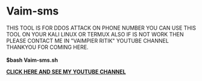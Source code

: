 # Vaim-sms
THIS TOOL IS FOR DDOS ATTACK ON PHONE NUMBER YOU CAN USE THIS TOOL ON YOUR KALI LINUX OR TERMUX ALSO IF IS NOT WORK THEN PLEASE CONTACT ME IN "VAIMPIER RITIK" YOUTUBE CHANNEL THANKYOU FOR COMING HERE.
<br>
<br>
<b> $bash Vaim-sms.sh
  
<a href="https://www.youtube.com/channel/UCu-xG31hWgJLIptcPBuSigQ"> CLICK HERE AND SEE MY YOUTUBE CHANNEL </a>

